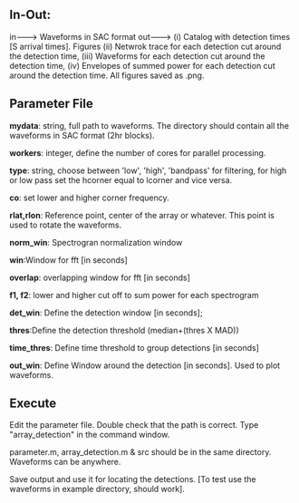 ## In-Out:
in---> Waveforms in SAC format
out---> (i) Catalog with detection times [S arrival times]. Figures (ii) Netwrok trace for each detection cut around the detection time, (iii) Waveforms for each detection cut around the detection time, (iv) Envelopes of summed power for each detection cut around the detection time. All figures saved as .png. 

## Parameter File

**mydata**: string, full path to waveforms. The directory should contain all the waveforms in SAC format (2hr blocks). 

**workers**: integer, define the number of cores for parallel processing. 

**type**: string, choose between 'low', 'high', 'bandpass' for filtering, for high or low pass set the hcorner equal to lcorner and vice versa.

**co**: set lower and higher corner frequency.

**rlat,rlon**: Reference point, center of the array or whatever. This point is used to rotate the waveforms.

**norm_win**: Spectrogran normalization window        

**win**:Window for fft [in seconds]             

**overlap**: overlapping window for fft [in seconds] 

**f1, f2**: lower and higher cut off to sum power for each spectrogram             

**det_win**: Define the detection window [in seconds]; 

**thres**:Define the detection threshold (median+(thres X MAD))

**time_thres**: Define time threshold to group detections [in seconds]

**out_win**: Define Window around the detection [in seconds]. Used to plot waveforms. 

## Execute
Edit the parameter file. Double check that the path is correct. Type "array_detection" in the command window.

parameter.m, array_detection.m & src should be in the same directory. Waveforms can be anywhere.

Save output and use it for locating the detections. [To test use the waveforms in example directory, should work].
